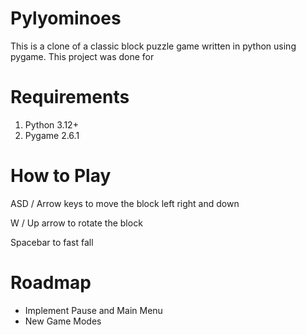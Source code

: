 # Pylyominoes
This is a clone of a classic block puzzle game written in python using pygame.
This project was done for 

# Requirements
1. Python 3.12+
2. Pygame 2.6.1

# How to Play
ASD / Arrow keys to move the block left right and down

W / Up arrow to rotate the block

Spacebar to fast fall

# Roadmap
- Implement Pause and Main Menu
- New Game Modes
